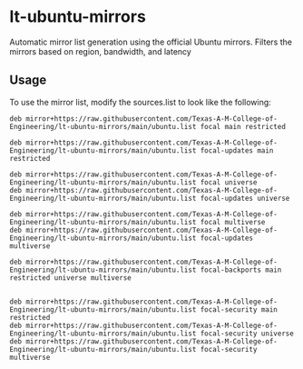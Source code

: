 # lt-ubuntu-mirrors

Automatic mirror list generation using the official Ubuntu mirrors.  Filters the mirrors based on region, bandwidth, and latency

## Usage

To use the mirror list, modify the sources.list to look like the following:

    deb mirror+https://raw.githubusercontent.com/Texas-A-M-College-of-Engineering/lt-ubuntu-mirrors/main/ubuntu.list focal main restricted

    deb mirror+https://raw.githubusercontent.com/Texas-A-M-College-of-Engineering/lt-ubuntu-mirrors/main/ubuntu.list focal-updates main restricted

    deb mirror+https://raw.githubusercontent.com/Texas-A-M-College-of-Engineering/lt-ubuntu-mirrors/main/ubuntu.list focal universe
    deb mirror+https://raw.githubusercontent.com/Texas-A-M-College-of-Engineering/lt-ubuntu-mirrors/main/ubuntu.list focal-updates universe

    deb mirror+https://raw.githubusercontent.com/Texas-A-M-College-of-Engineering/lt-ubuntu-mirrors/main/ubuntu.list focal multiverse
    deb mirror+https://raw.githubusercontent.com/Texas-A-M-College-of-Engineering/lt-ubuntu-mirrors/main/ubuntu.list focal-updates multiverse

    deb mirror+https://raw.githubusercontent.com/Texas-A-M-College-of-Engineering/lt-ubuntu-mirrors/main/ubuntu.list focal-backports main restricted universe multiverse


    deb mirror+https://raw.githubusercontent.com/Texas-A-M-College-of-Engineering/lt-ubuntu-mirrors/main/ubuntu.list focal-security main restricted
    deb mirror+https://raw.githubusercontent.com/Texas-A-M-College-of-Engineering/lt-ubuntu-mirrors/main/ubuntu.list focal-security universe
    deb mirror+https://raw.githubusercontent.com/Texas-A-M-College-of-Engineering/lt-ubuntu-mirrors/main/ubuntu.list focal-security multiverse